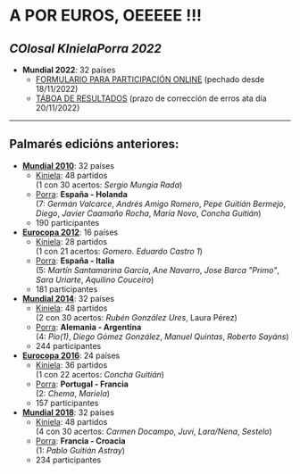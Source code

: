 # A POR EUROS, OEEEEE !!!

## _**CO**losal **KI**niela**P**orra 20**22**_  
[](https://emoticonos) [](https://gist.github.com/rxaviers/7360908) [](https://github.com/ikatyang/emoji-cheat-sheet/blob/master/README.md)

- **Mundial 2022**: 32 países
  - [FORMULARIO PARA PARTICIPACIÓN ONLINE](https://forms.gle/MuMhPHWtkQpDPc9h8) (pechado desde 18/11/2022)
  - [TÁBOA DE RESULTADOS](https://docs.google.com/spreadsheets/d/1acjRvN-aXyB73pcYOjG-VaavefbGa7rW1fxKZkfBnn4/edit?usp=sharing) (prazo de corrección de erros ata día 20/11/2022)
____________

## Palmarés edicións anteriores:
- **[Mundial 2010](https://kiniporra.github.io/previas/mundial2010_gh.htm)**: 32 países 
  - [Kiniela](https://kiniporra.github.io/previas/mundial2010_gh.htm#APOSTAS): 48 partidos  
    (1 con 30 acertos: _Sergio Mungia Rada_)
  - [Porra](https://kiniporra.github.io/previas/mundial2010_gh.htm#PORRA):   **España - Holanda**  
    (7: _Germán Valcarce_, _Andrés Amigo Romero_, _Pepe Guitián Bermejo_, _Diego_, _Javier Caamaño Rocha_, _María Novo_, _Concha Guitián_)
  - 190 participantes
- **[Eurocopa 2012](https://kiniporra.github.io/previas/eurocopa2012_gh.htm)**: 16 países
  - [Kiniela](https://kiniporra.github.io/previas/eurocopa2012_gh.htm#APOSTAS): 28 partidos  
    (1 con 21 acertos: _Gomero. Eduardo Castro 1_)
  - [Porra](https://kiniporra.github.io/previas/eurocopa2012_gh.htm#PORRA):   **España - Italia**  
    (5: _Martín Santamarina García_, _Ane Navarro_, _Jose Barca "Primo"_, _Sara Uriarte_, _Aquilino Couceiro_)
  - 181 participantes
- **[Mundial 2014](https://kiniporra.github.io/previas/mundial2014_gh.htm)**: 32 países
  - [Kiniela](https://kiniporra.github.io/previas/mundial2014_gh.htm#APOSTAS): 48 partidos  
    (2 con 30 acertos: _Rubén González Ures_, Laura Pérez) 
  - [Porra](https://kiniporra.github.io/previas/mundial2014_gh.htm#PORRA):   **Alemania - Argentina**  
    (4: _Pío(1)_, _Diego Gómez González_, _Manuel Quintas_, _Roberto Sayáns_) 
  - 244 participantes
- **[Eurocopa 2016](https://kiniporra.github.io/previas/eurocopa2016_gh.htm)**: 24 países
  - [Kiniela](https://kiniporra.github.io/previas/eurocopa2016_gh.htm#APOSTAS): 36 partidos  
    (1 con 22 acertos: _Concha Guitián_)
  - [Porra](https://kiniporra.github.io/previas/eurocopa2016_gh.htm#PORRA):   **Portugal - Francia**  
    (2: _Chema_, _Mariela_) 
  - 157 participantes
- **[Mundial 2018](https://kiniporra.github.io/previas/mundial2018_gh.htm)**: 32 países
  - [Kiniela](https://kiniporra.github.io/previas/mundial2018_gh.htm#APOSTAS): 48 partidos  
    (4 con 30 acertos: _Carmen Docampo_, _Juvi_, _Lara/Nena_, _Sestelo_) 
  - [Porra](https://kiniporra.github.io/previas/mundial2018_gh.htm#PORRA):   **Francia - Croacia**  
    (1: _Pablo Guitián Astray_)
  - 234 participantes
